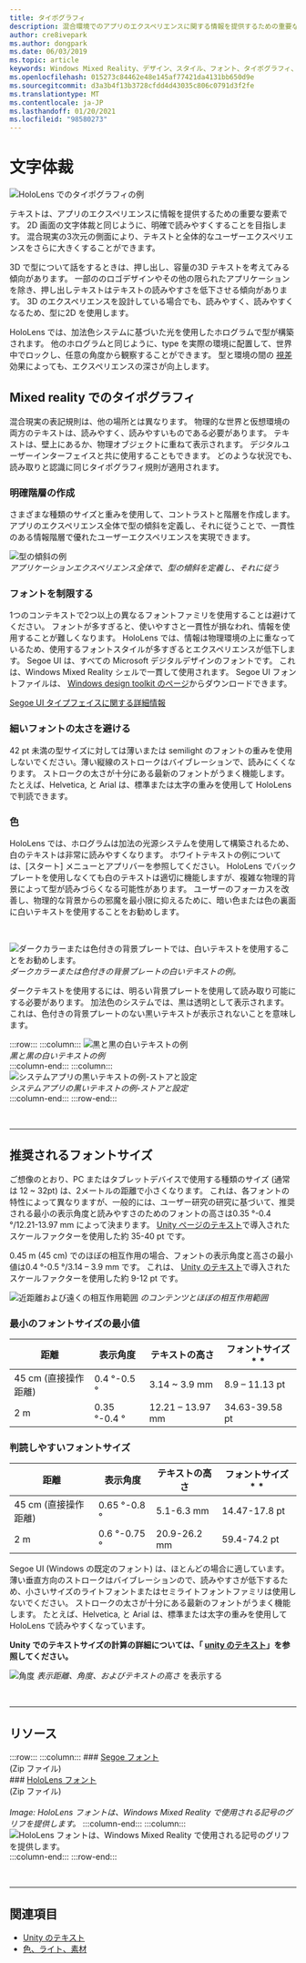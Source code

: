 ```yaml
---
title: タイポグラフィ
description: 混合環境でのアプリのエクスペリエンスに関する情報を提供するための重要な要素としてテキストを設計および実装する方法について説明します。
author: cre8ivepark
ms.author: dongpark
ms.date: 06/03/2019
ms.topic: article
keywords: Windows Mixed Reality、デザイン、スタイル、フォント、タイポグラフィ、ui、ux、テキスト、mixed reality ヘッドセット、windows mixed reality ヘッドセット、virtual Reality ヘッドセット、HoloLens
ms.openlocfilehash: 015273c84462e48e145af77421da4131bb650d9e
ms.sourcegitcommit: d3a3b4f13b3728cfdd4d43035c806c0791d3f2fe
ms.translationtype: MT
ms.contentlocale: ja-JP
ms.lasthandoff: 01/20/2021
ms.locfileid: "98580273"
---
```

# <a name="typography"></a>文字体裁

![HoloLens でのタイポグラフィの例](images/typography-cover.png)<br>


テキストは、アプリのエクスペリエンスに情報を提供するための重要な要素です。 2D 画面の文字体裁と同じように、明確で読みやすくすることを目指します。 混合現実の3次元の側面により、テキストと全体的なユーザーエクスペリエンスをさらに大きくすることができます。

3D で型について話をするときは、押し出し、容量の3D テキストを考えてみる傾向があります。 一部ののロゴデザインやその他の限られたアプリケーションを除き、押し出しテキストはテキストの読みやすさを低下させる傾向があります。 3D のエクスペリエンスを設計している場合でも、読みやすく、読みやすくなるため、型に2D を使用します。

HoloLens では、加法色システムに基づいた光を使用したホログラムで型が構築されます。 他のホログラムと同じように、type を実際の環境に配置して、世界中でロックし、任意の角度から観察することができます。 型と環境の間の [視差](https://en.wikipedia.org/wiki/Parallax) 効果によっても、エクスペリエンスの深さが向上します。

## <a name="typography-in-mixed-reality"></a>Mixed reality でのタイポグラフィ

混合現実の表記規則は、他の場所とは異なります。 物理的な世界と仮想環境の両方のテキストは、読みやすく、読みやすいものである必要があります。 テキストは、壁上にあるか、物理オブジェクトに重ねて表示されます。 デジタルユーザーインターフェイスと共に使用することもできます。 どのような状況でも、読み取りと認識に同じタイポグラフィ規則が適用されます。

### <a name="create-clear-hierarchy"></a>明確階層の作成

さまざまな種類のサイズと重みを使用して、コントラストと階層を作成します。 アプリのエクスペリエンス全体で型の傾斜を定義し、それに従うことで、一貫性のある情報階層で優れたユーザーエクスペリエンスを実現できます。

![型の傾斜の例](images/typography-ramp-1000px.jpg)<br>
*アプリケーションエクスペリエンス全体で、型の傾斜を定義し、それに従う*

### <a name="limit-your-fonts"></a>フォントを制限する

1つのコンテキストで2つ以上の異なるフォントファミリを使用することは避けてください。 フォントが多すぎると、使いやすさと一貫性が損なわれ、情報を使用することが難しくなります。 HoloLens では、情報は物理環境の上に重なっているため、使用するフォントスタイルが多すぎるとエクスペリエンスが低下します。 Segoe UI は、すべての Microsoft デジタルデザインのフォントです。 これは、Windows Mixed Reality シェルで一貫して使用されます。 Segoe UI フォントファイルは、 [Windows design toolkit のページ](/windows/uwp/design-downloads/)からダウンロードできます。

[Segoe UI タイプフェイスに関する詳細情報](/windows/uwp/design/style/typography)

### <a name="avoid-thin-font-weights"></a>細いフォントの太さを避ける

42 pt 未満の型サイズに対しては薄いまたは semilight のフォントの重みを使用しないでください。薄い縦線のストロークはバイブレーションで、読みにくくなります。 ストロークの太さが十分にある最新のフォントがうまく機能します。 たとえば、Helvetica, と Arial は、標準または太字の重みを使用して HoloLens で判読できます。

### <a name="color"></a>色

HoloLens では、ホログラムは加法の光源システムを使用して構築されるため、白のテキストは非常に読みやすくなります。 ホワイトテキストの例については、[スタート] メニューとアプリバーを参照してください。 HoloLens でバックプレートを使用しなくても白のテキストは適切に機能しますが、複雑な物理的背景によって型が読みづらくなる可能性があります。 ユーザーのフォーカスを改善し、物理的な背景からの邪魔を最小限に抑えるために、暗い色または色の裏面に白いテキストを使用することをお勧めします。

<br>


![ダークカラーまたは色付きの背景プレートでは、白いテキストを使用することをお勧めします。 ](images/typography-whiteonblack2-1000px.jpg)
*ダークカラーまたは色付きの背景プレートの白いテキストの例。*
<br>

ダークテキストを使用するには、明るい背景プレートを使用して読み取り可能にする必要があります。 加法色のシステムでは、黒は透明として表示されます。 これは、色付きの背景プレートのない黒いテキストが表示されないことを意味します。

:::row:::
    :::column:::
        ![黒と黒の白いテキストの例](images/typography-whiteonblack.png)<br>
        *黒と黒の白いテキストの例*<br>
    :::column-end:::
    :::column:::
        ![システムアプリの黒いテキストの例-ストアと設定](images/640px-typography-blackonwhite.jpg)<br>
        *システムアプリの黒いテキストの例-ストアと設定*<br>
    :::column-end:::
:::row-end:::

<br>

---

## <a name="recommended-font-size"></a>推奨されるフォントサイズ

ご想像のとおり、PC またはタブレットデバイスで使用する種類のサイズ (通常は 12 ~ 32pt) は、2メートルの距離で小さくなります。 これは、各フォントの特性によって異なりますが、一般的には、ユーザー研究の研究に基づいて、推奨される最小の表示角度と読みやすさのためのフォントの高さは0.35 °-0.4 °/12.21-13.97 mm によって決まります。 [Unity ページのテキスト](../develop/unity/text-in-unity.md)で導入されたスケールファクターを使用した約 35-40 pt です。 

0.45 m (45 cm) でのほぼの相互作用の場合、フォントの表示角度と高さの最小値は0.4 °-0.5 °/3.14 – 3.9 mm です。 これは、 [Unity のテキスト](../develop/unity/text-in-unity.md)で導入されたスケールファクターを使用した約 9-12 pt です。

![近距離および遠くの相互作用範囲 ](images/typography-distance-1000px.jpg)
 *のコンテンツとほぼの相互作用範囲*

### <a name="the-minimum-legible-font-size"></a>最小のフォントサイズの最小値

| 距離 | 表示角度 | テキストの高さ | フォントサイズ * * |
|---------|---------|---------|---------|
| 45 cm (直接操作距離) | 0.4 °-0.5 ° | 3.14 ~ 3.9 mm | 8.9 – 11.13 pt |
| 2 m | 0.35 °-0.4 ° | 12.21 – 13.97 mm | 34.63-39.58 pt |

### <a name="the-comfortably-legible-font-size"></a>判読しやすいフォントサイズ

| 距離 | 表示角度 | テキストの高さ | フォントサイズ * * |
|---------|---------|---------|---------|
| 45 cm (直接操作距離) | 0.65 °-0.8 ° | 5.1-6.3 mm | 14.47-17.8 pt |
| 2 m | 0.6 °-0.75 ° | 20.9-26.2 mm | 59.4-74.2 pt |


Segoe UI (Windows の既定のフォント) は、ほとんどの場合に適しています。 薄い垂直方向のストロークはバイブレーションので、読みやすさが低下するため、小さいサイズのライトフォントまたはセミライトフォントファミリは使用しないでください。 ストロークの太さが十分にある最新のフォントがうまく機能します。 たとえば、Helvetica, と Arial は、標準または太字の重みを使用して HoloLens で読みやすくなっています。

**Unity でのテキストサイズの計算の詳細については、「 [unity のテキスト](../develop/unity/text-in-unity.md)」を参照してください。**

![角度 ](images/Text_In_Unity_ViewingAngle.jpg)
 *表示距離、角度、およびテキストの高さ* を表示する

<br>

---

## <a name="resources"></a>リソース

:::row:::
    :::column:::
    ### <a name="segoe-fontsbr"></a>[Segoe フォント](https://download.microsoft.com/download/1/B/C/1BCF071A-78EE-4968-ACBE-15461C274B61/Segoe%20fonts%20v1705.zip)<br>
    (Zip ファイル)<br>
    ### <a name="hololens-fontbr"></a>[HoloLens フォント](https://download.microsoft.com/download/3/8/D/38D659E2-4B9C-413A-B2E7-1956181DC427/Hololens%20font.zip)<br>
    (Zip ファイル)<br>
    <br>
    *Image: HoloLens フォントは、Windows Mixed Reality で使用される記号のグリフを提供します。*
    :::column-end:::
        :::column:::
        ![HoloLens フォントは、Windows Mixed Reality で使用される記号のグリフを提供します。](images/hololensmdl2symbols.jpg)<br>
    :::column-end:::
:::row-end:::


<br>

---

## <a name="see-also"></a>関連項目

* [Unity のテキスト](../develop/unity/text-in-unity.md)
* [色、ライト、素材](./color-light-and-materials.md)